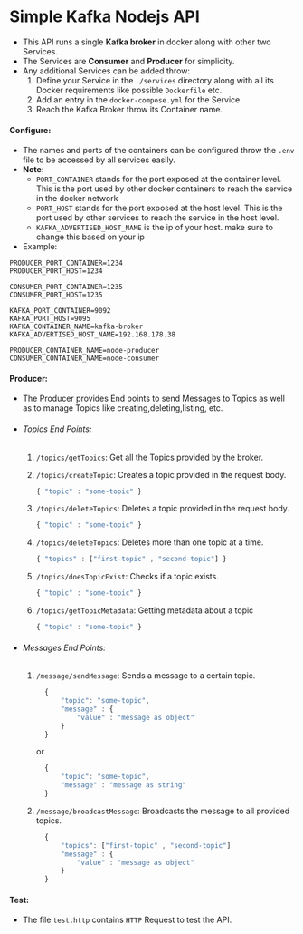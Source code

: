 # Simple Kafka Nodejs API

- This API runs a single **Kafka broker** in docker along with other two Services.
- The Services are **Consumer** and **Producer** for simplicity.
- Any additional Services can be added throw:
  1. Define your Service in the `./services` directory along with all its Docker requirements like possible `Dockerfile` etc.
  2. Add an entry in the `docker-compose.yml` for the Service.
  3. Reach the Kafka Broker throw its Container name.

#### Configure:

- The names and ports of the containers can be configured throw the `.env` file to be accessed by all services easily.
- **Note**:
  - `PORT_CONTAINER` stands for the port exposed at the container level. This is the port used by other docker containers to reach the service in the docker network
  - `PORT_HOST` stands for the port exposed at the host level. This is the port used by other services to reach the service in the host level.
  - `KAFKA_ADVERTISED_HOST_NAME` is the ip of your host. make sure to change this based on your ip
- Example:

```
PRODUCER_PORT_CONTAINER=1234
PRODUCER_PORT_HOST=1234

CONSUMER_PORT_CONTAINER=1235
CONSUMER_PORT_HOST=1235

KAFKA_PORT_CONTAINER=9092
KAFKA_PORT_HOST=9095
KAFKA_CONTAINER_NAME=kafka-broker
KAFKA_ADVERTISED_HOST_NAME=192.168.178.38

PRODUCER_CONTAINER_NAME=node-producer
CONSUMER_CONTAINER_NAME=node-consumer
```

#### Producer:

- The Producer provides End points to send Messages to Topics as well as to manage Topics like creating,deleting,listing, etc.

- ###### Topics End Points:

  1. `/topics/getTopics`: Get all the Topics provided by the broker.
  2. `/topics/createTopic`: Creates a topic provided in the request body.

     ```typescript
     { "topic" : "some-topic" }
     ```

  3. `/topics/deleteTopics`: Deletes a topic provided in the request body.

     ```typescript
     { "topic" : "some-topic" }
     ```

  4. `/topics/deleteTopics`: Deletes more than one topic at a time.
     ```typescript
     { "topics" : ["first-topic" , "second-topic"] }
     ```
  5. `/topics/doesTopicExist`: Checks if a topic exists.
     ```typescript
     { "topic" : "some-topic" }
     ```
  6. `/topics/getTopicMetadata`: Getting metadata about a topic
     ```typescript
     { "topic" : "some-topic" }
     ```

- ###### Messages End Points:

  1.  `/message/sendMessage`: Sends a message to a certain topic.
      ```typescript
        {
            "topic": "some-topic",
            "message" : {
                "value" : "message as object"
            }
        }
      ```
      or
      ```typescript
        {
            "topic": "some-topic",
            "message" : "message as string"
        }
      ```
  2.  `/message/broadcastMessage`: Broadcasts the message to all provided topics.
      ```typescript
        {
            "topics": ["first-topic" , "second-topic"]
            "message" : {
                "value" : "message as object"
            }
        }
      ```

#### Test:

- The file `test.http` contains `HTTP` Request to test the API.
